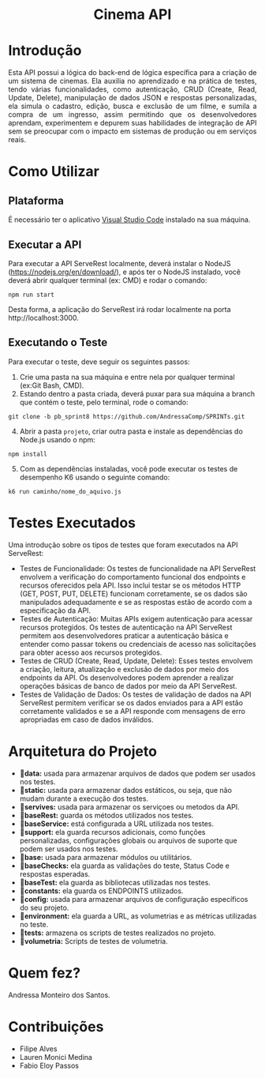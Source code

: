 <h1 align="center">Cinema API</h1>
<h1>Introdução</h1>
<p align="justify">
Esta API possui a lógica do back-end de lógica específica para a criação de um sistema de cinemas.
Ela auxilia no aprendizado e na prática de testes, tendo várias funcionalidades, como autenticação, CRUD (Create, Read, Update, Delete), manipulação de dados JSON e respostas personalizadas, ela simula o cadastro, edição, busca e exclusão de um filme, e sumila a compra de um ingresso, assim permitindo que os desenvolvedores aprendam, experimentem e depurem suas habilidades de integração de API sem se preocupar com o impacto em sistemas de produção ou em serviços reais.</br>
</p>

# Como Utilizar
## Plataforma
É necessário ter o aplicativo [Visual Studio Code](https://code.visualstudio.com/download) instalado na sua máquina.

## Executar a API
Para executar a API ServeRest localmente, deverá instalar o NodeJS (https://nodejs.org/en/download/), e após ter o NodeJS instalado, você deverá abrir qualquer terminal (ex: CMD) e rodar o comando:
```
npm run start
```
Desta forma, a aplicação do ServeRest irá rodar localmente na porta http://localhost:3000.

## Executando o Teste
Para executar o teste, deve seguir os seguintes passos:
1. Crie uma pasta na sua máquina e entre nela por qualquer terminal (ex:Git Bash, CMD).
2. Estando dentro a pasta criada, deverá puxar para sua máquina a branch que contém o teste, pelo terminal, rode o comando:
```
git clone -b pb_sprint8 https://github.com/AndressaComp/SPRINTs.git
```
4. Abrir a pasta `projeto`, criar outra pasta e instale as dependências do Node.js usando o npm:
```
npm install
```
5. Com as dependências instaladas, você pode executar os testes de desempenho K6 usando o seguinte comando:
```
k6 run caminho/nome_do_aquivo.js
```

# Testes Executados
Uma introdução sobre os tipos de testes que foram executados na API ServeRest:
- Testes de Funcionalidade: Os testes de funcionalidade na API ServeRest envolvem a verificação do comportamento funcional dos endpoints e recursos oferecidos pela API. Isso inclui testar se os métodos HTTP (GET, POST, PUT, DELETE) funcionam corretamente, se os dados são manipulados adequadamente e se as respostas estão de acordo com a especificação da API.
- Testes de Autenticação: Muitas APIs exigem autenticação para acessar recursos protegidos. Os testes de autenticação na API ServeRest permitem aos desenvolvedores praticar a autenticação básica e entender como passar tokens ou credenciais de acesso nas solicitações para obter acesso aos recursos protegidos.
- Testes de CRUD (Create, Read, Update, Delete): Esses testes envolvem a criação, leitura, atualização e exclusão de dados por meio dos endpoints da API. Os desenvolvedores podem aprender a realizar operações básicas de banco de dados por meio da API ServeRest.
- Testes de Validação de Dados: Os testes de validação de dados na API ServeRest permitem verificar se os dados enviados para a API estão corretamente validados e se a API responde com mensagens de erro apropriadas em caso de dados inválidos.

# Arquitetura do Projeto
- :file_folder:**data:** usada para armazenar arquivos de dados que podem ser usados nos testes.
- :file_folder:**static:** usada para armazenar dados estáticos, ou seja, que não mudam durante a execução dos testes.
- :file_folder:**servives:** usada para armazenar os serviçoes ou metodos da API.
- :memo:**baseRest:** guarda os métodos utilizados nos testes.
- :memo:**baseService:** está configurada a URL utilizada nos testes.
- :file_folder:**support:** ela guarda recursos adicionais, como funções personalizadas, configurações globais ou arquivos de suporte que podem ser usados nos testes.
-  :file_folder:**base:** usada para armazenar módulos ou utilitários.
-  :memo:**baseChecks:** ela guarda as validações do teste, Status Code e respostas esperadas.
-  :memo:**baseTest:** ela guarda as bibliotecas utilizadas nos testes.
-  :memo:**constants:** ela guarda os ENDPOINTS utilizados.
-  :file_folder:**config:** usada para armazenar arquivos de configuração específicos do seu projeto.
-  :memo:**environment:** ela guarda a URL, as volumetrias e as métricas utilizadas no teste.
-  :file_folder:**tests:** armazena os scripts de testes realizados no projeto.
-  :file_folder:**volumetria:** Scripts de testes de volumetria.

# Quem fez?
Andressa Monteiro dos Santos.

# Contribuições
- Filipe Alves
- Lauren Monici Medina
- Fabio Eloy Passos
